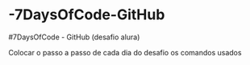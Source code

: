 # -7DaysOfCode-GitHub
#7DaysOfCode - GitHub  (desafio alura)

Colocar o passo a passo de cada dia do desafio os comandos usados
